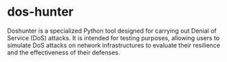 # dos-hunter
Doshunter is a specialized Python tool designed for carrying out Denial of Service (DoS) attacks. It is intended for testing purposes, allowing users to simulate DoS attacks on network infrastructures to evaluate their resilience and the effectiveness of their defenses.

